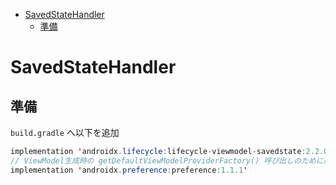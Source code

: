 <!-- TOC START min:1 max:3 link:true asterisk:false update:true -->
- [SavedStateHandler](#savedstatehandler)
  - [準備](#準備)
<!-- TOC END -->


# SavedStateHandler

## 準備

`build.gradle` へ以下を追加

```java
implementation 'androidx.lifecycle:lifecycle-viewmodel-savedstate:2.2.0'
// ViewModel生成時の getDefaultViewModelProviderFactory() 呼び出しのために必要
implementation 'androidx.preference:preference:1.1.1'
```
